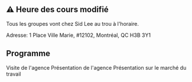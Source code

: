 ## ⚠️ Heure des cours modifié
Tous les groupes vont chez Sid Lee au trou à l'horaire. 

Adresse: 1 Place Ville Marie, #12102, Montréal, QC H3B 3Y1

## Programme
Visite de l'agence
Présentation de l'agence
Présentation sur le marché du travail
